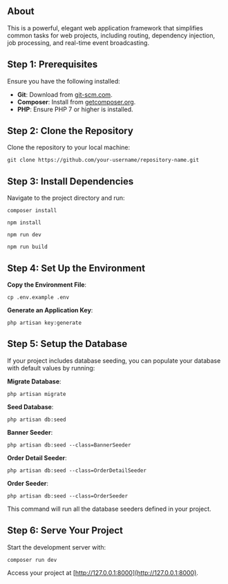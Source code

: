 ## About

This is a powerful, elegant web application framework that simplifies common tasks for web projects, including routing, dependency injection, job processing, and real-time event broadcasting.

## Step 1: Prerequisites

Ensure you have the following installed:

- **Git**: Download from [git-scm.com](https://git-scm.com/downloads).
- **Composer**: Install from [getcomposer.org](https://getcomposer.org/download/).
- **PHP**: Ensure PHP 7 or higher is installed.

## Step 2: Clone the Repository

Clone the repository to your local machine:

```
git clone https://github.com/your-username/repository-name.git
```

## Step 3: Install Dependencies

Navigate to the project directory and run:

```
composer install
```

```
npm install 

npm run dev

npm run build
```

## Step 4: Set Up the Environment

**Copy the Environment File**:
  ```
  cp .env.example .env
  ```
**Generate an Application Key**:
  ```
  php artisan key:generate
  ```

## Step 5: Setup the Database

If your project includes database seeding, you can populate your database with default values by running:

**Migrate Database**:
  ```
  php artisan migrate
  ```

**Seed Database**:
  ```
  php artisan db:seed
  ```

**Banner Seeder**:
  ```
  php artisan db:seed --class=BannerSeeder
  ```

**Order Detail Seeder**:
  ```
  php artisan db:seed --class=OrderDetailSeeder
  ```

**Order Seeder**:
  ```
  php artisan db:seed --class=OrderSeeder
  ```

This command will run all the database seeders defined in your project.

## Step 6: Serve Your Project

Start the development server with:

```
composer run dev
```

Access your project at [http://127.0.0.1:8000](http://127.0.0.1:8000).
